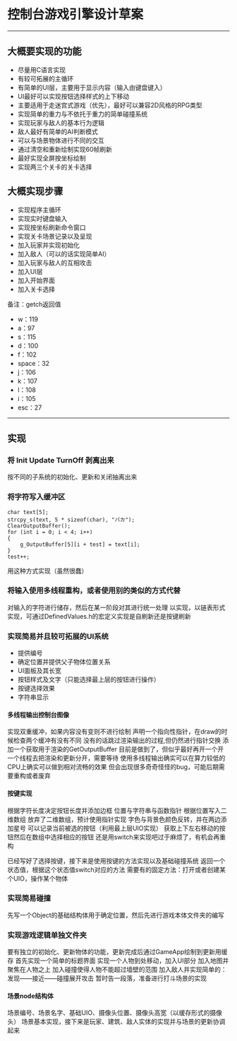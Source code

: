 # 控制台游戏引擎设计草案
---
## 大概要实现的功能
- 尽量用C语言实现
- 有较可拓展的主循环
- 有简单的UI层，主要用于显示内容（输入由键盘键入）
- UI最好可以实现按钮选择样式的上下移动
- 主要适用于走迷宫式游戏（优先），最好可以兼容2D风格的RPG类型
- 实现简单的重力与不依托于重力的简单碰撞系统
- 实现玩家与敌人的基本行为逻辑
- 敌人最好有简单的AI判断模式
- 可以与场景物体进行不同的交互
- 通过清空和重新绘制实现60帧刷新
- 最好实现全屏按坐标绘制
- 实现两三个关卡的关卡选择

## 大概实现步骤
- 实现程序主循环
- 实现实时键盘输入
- 实现按坐标刷新命令窗口
- 实现关卡场景记录以及呈现
- 加入玩家并实现初始化
- 加入敌人（可以的话实现简单AI）
- 加入玩家与敌人的互相攻击
- 加入UI层
- 加入开始界面
- 加入关卡选择

备注：getch返回值
- w：119
- a：97
- s：115
- d：100
- f：102
- space：32
- j：106
- k：107
- l：108
- i：105
- esc：27

---

## 实现

### 将 Init Update TurnOff 剥离出来
按不同的子系统的初始化、更新和关闭抽离出来

### 将字符写入缓冲区
    char text[5];
    strcpy_s(text, 5 * sizeof(char), "バカ");
    ClearOutputBuffer();
    for (int i = 0; i < 4; i++)
    {
        g_OutputBuffer[5][i + test] = text[i];
    }
    test++;
用这种方式实现（虽然很蠢）

### 将输入使用多线程重构，或者使用别的类似的方式代替
对输入的字符进行储存，然后在某一阶段对其进行统一处理
以实现，以链表形式实现，可通过DefinedValues.h的宏定义实现是自刷新还是按键刷新

### 实现简易并且较可拓展的UI系统
- 提供编号
- 确定位置并提供父子物体位置关系
- UI面板及其长宽
- 按钮样式及文字（只能选择最上层的按钮进行操作）
- 按键选择效果
- 字符串显示

#### 多线程输出控制台图像
实现双重缓冲，如果内容没有变则不进行绘制
声明一个指向性指针，在draw的时候检查两个缓冲有没有不同
没有的话跳过渲染输出的过程,但仍然进行指针交换
添加一个获取用于渲染的GetOutputBuffer
目前是做到了，但似乎最好再开一个开一个线程去把渲染和更新分开，需要等待
使用多线程输出确实可以在算力较低的CPU上确实可以做到相对流畅的效果
但会出现很多奇奇怪怪的bug，可能后期需要重构或者废弃

#### 按键实现
根据字符长度决定按钮长度并添加边框
位置与字符串与函数指针
根据位置写入二维数组
放弃了二维数组，预计使用指针实现
字色与背景色颜色反转，并在两边添加星号
可以记录当前被选的按钮（利用最上层UIO实现）
获取上下左右移动的按钮然后在数组中选择相应的按钮
还是用switch来实现吧过于麻烦了，有机会再重构

已经写好了选择按键，接下来是使用按键的方法实现以及基础碰撞系统
返回一个状态值，根据这个状态值switch对应的方法
需要有的固定方法：打开或者创建某个UIO，操作某个物体

### 实现简易碰撞
先写一个Object的基础结构体用于确定位置，然后先进行游戏本体文件夹的编写

### 实现游戏逻辑单独文件夹
要有独立的初始化、更新物体的功能，更新完成后通过GameApp绘制到更新用缓存
首先实现一个简单的标题界面
实现一个人物到处移动，加入UI部分
加入地图并聚焦在人物之上
加入碰撞使得人物不能超过墙壁的范围
加入敌人并实现简单的：发现——接近——碰撞展开攻击
暂时告一段落，准备进行打斗场景的实现

#### 场景node结构体
场景编号、场景名字、基础UIO、摄像头位置、摄像头高宽（以缓存形式的摄像头）
场景基本实现，接下来是玩家、建筑、敌人实体的实现并与场景的更新协调起来
